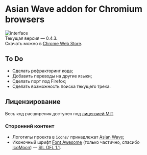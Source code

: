 # Asian Wave addon for Chromium browsers
![interface](https://raw.githubusercontent.com/tehcojam/aw_chrome/master/img/screenshots/en-anime.png)  
Текущая версия — 0.4.3.  
Скачать можно в [Chrome Web Store](https://chrome.google.com/webstore/detail/ecbegehkeefmdjnjhldeogkhbhhjhfje).

## To Do
* Сделать рефракторинг кода;
* Добавить переводы на другие языки;
* Сделать порт под Firefox;
* Сделать возможность поиска текущего трека.

## Лицензирование
Весь код расширения доступен под [лицензией MIT](license.txt).

### Сторонний контент
* Логотипы проекта в `icons/` принадлежат [Asian Wave](https://asianwave.ru);
* Иконочный шрифт [Font Awesome](http://fontawesome.io) (только частично, спасибо [IcoMoon](https://icomoon.io/app)) — [SIL OFL 1.1](http://scripts.sil.org/OFL).
